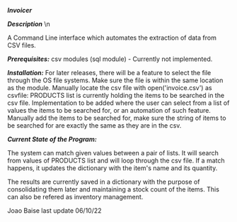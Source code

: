 ***Invoicer***

***Description*** \n

A Command Line interface which automates the extraction of data from  CSV files.

***Prerequisites:***
csv modules
  (sql module) - Currently not implemented.

***Installation:***
  For later releases, there will be a feature to select the file through the OS file systems.
  Make sure the file is within the same location as the module. Manually locate the csv file with open('invoice.csv') as csvfile:
  PRODUCTS list is currently holding the items to be searched in the csv file.
  Implementation to be added where the user can select from a list of values the items to be searched for, or an automation of such feature.
  Manually add the items to be searched for, make sure the string of items to be searched for are exactly the same as they are in the csv.

***Current State of the Program:***

The system can match given values between a pair of lists. It will search from values of PRODUCTS list and will loop through the csv file.
If a match happens, it updates the dictionary with the item's name and its quantity.

The results are currently saved in a dictionary with the purpose of consolidating them later and maintaining a stock count of the items.
This can also be refered as inventory management.


Joao Baise
last update 06/10/22

  
